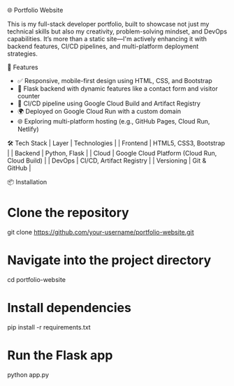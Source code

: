 🌐 Portfolio Website

This is my full-stack developer portfolio, built to showcase not just my technical skills but also my creativity, problem-solving mindset, and DevOps capabilities. It’s more than a static site—I'm actively enhancing it with backend features, CI/CD pipelines, and multi-platform deployment strategies.

🚀 Features
- ✅ Responsive, mobile-first design using HTML, CSS, and Bootstrap
- 🧠 Flask backend with dynamic features like a contact form and visitor counter
- 🔁 CI/CD pipeline using Google Cloud Build and Artifact Registry
- 🌍 Deployed on Google Cloud Run with a custom domain
- 🌐 Exploring multi-platform hosting (e.g., GitHub Pages, Cloud Run, Netlify)

🛠️ Tech Stack
| Layer | Technologies | 
| Frontend | HTML5, CSS3, Bootstrap | 
| Backend | Python, Flask | 
| Cloud | Google Cloud Platform (Cloud Run, Cloud Build) | 
| DevOps | CI/CD, Artifact Registry | 
| Versioning | Git & GitHub | 

📦 Installation

# Clone the repository
git clone https://github.com/your-username/portfolio-website.git

# Navigate into the project directory
cd portfolio-website

# Install dependencies
pip install -r requirements.txt

# Run the Flask app
python app.py



